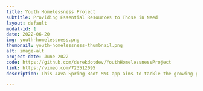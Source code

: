 ```yaml
---
title: Youth Homelessness Project
subtitle: Providing Essential Resources to Those in Need
layout: default
modal-id: 1
date: 2022-06-20
img: youth-homelessness.png
thumbnail: youth-homelessness-thumbnail.png
alt: image-alt
project-date: June 2022
code: https://github.com/derekdotdev/YouthHomelessnessProject
link: https://vimeo.com/723512095
description: This Java Spring Boot MVC app aims to tackle the growing problem of youth homelessness and food insecurity in the greater Orlando area. It uses a survey to gather important (and anonymous) data about students and allows city employees to generate reports based on this data. After completing the survey, a customized list of resources is generated and presented to the student based on their responses. Resources can range from soup kitchens to homeless shelters, are rated based on the severity of need, and are uploaded and maintained by city employees within the same web portal as previously mentioned. This project presented a number of challenges, including anonymous data collection and manipulation as well as website and database security; but, the lessons learned were priceless. 

---
```

